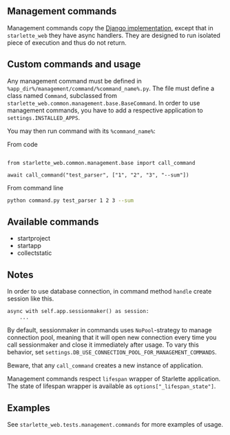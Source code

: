 ## Management commands

Management commands copy the [Django implementation](https://docs.djangoproject.com/en/4.1/howto/custom-management-commands/), 
except that in `starlette_web` they have async handlers. They are designed to run isolated piece of execution
and thus do not return.

## Custom commands and usage

Any management command must be defined in `%app_dir%/management/command/%command_name%.py`.
The file must define a class named `Command`, subclassed from `starlette_web.common.management.base.BaseCommand`.
In order to use management commands, you have to add a respective application to `settings.INSTALLED_APPS`.

You may then run command with its `%command_name%`: 

From code

```python3

from starlette_web.common.management.base import call_command

await call_command("test_parser", ["1", "2", "3", "--sum"])
```

From command line

```bash
python command.py test_parser 1 2 3 --sum
```

## Available commands

- startproject
- startapp
- collectstatic

## Notes

In order to use database connection, in command method `handle` create session like this.

```python3
async with self.app.sessionmaker() as session:
    ...
```

By default, sessionmaker in commands uses `NoPool`-strategy to manage connection pool, meaning that
it will open new connection every time you call sessionmaker and close it immediately after usage.
To vary this behavior, set `settings.DB_USE_CONNECTION_POOL_FOR_MANAGEMENT_COMMANDS`.

Beware, that any `call_command` creates a new instance of application.

Management commands respect `lifespan` wrapper of Starlette application. 
The state of lifespan wrapper is available as `options["_lifespan_state"]`.

## Examples

See `starlette_web.tests.management.commands` for more examples of usage.
